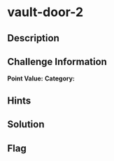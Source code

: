 # vault-door-2

## Description

## Challenge Information
**Point Value:**
**Category:**

## Hints

## Solution

## Flag